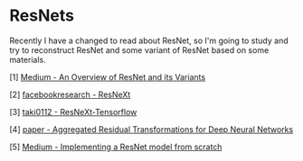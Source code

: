 # ResNets
Recently I have a changed to read about ResNet, so I'm going to study and try to reconstruct ResNet and some variant of ResNet based on some materials.

[1] [Medium - An Overview of ResNet and its Variants](https://towardsdatascience.com/an-overview-of-resnet-and-its-variants-5281e2f56035)

[2] [facebookresearch - ResNeXt](https://github.com/facebookresearch/ResNeXt)

[3] [taki0112 - ResNeXt-Tensorflow](https://github.com/taki0112/ResNeXt-Tensorflow)

[4] [paper - Aggregated Residual Transformations for Deep Neural Networks](https://arxiv.org/pdf/1611.05431.pdf)

[5] [Medium - Implementing a ResNet model from scratch](https://towardsdatascience.com/implementing-a-resnet-model-from-scratch-971be7193718)
